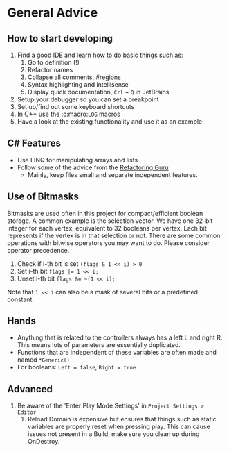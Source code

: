 # General Advice

## How to start developing

1. Find a good IDE and learn how to do basic things such as:
   1. Go to definition (!)
   1. Refactor names
   1. Collapse all comments, #regions
   1. Syntax highlighting and intellisense
   1. Display quick documentation, `Crl` + `Q` in JetBrains
1. Setup your debugger so you can set a breakpoint
1. Set up/find out some keyboard shortcuts
1. In C++ use the :c:macro:`LOG` macros
1. Have a look at the existing functionality and use it as an example

## C# Features

- Use LINQ for manipulating arrays and lists
- Follow some of the advice from the [Refactoring Guru](https://refactoring.guru/)
  - Mainly, keep files small and separate independent features.

## Use of Bitmasks

Bitmasks are used often in this project for compact/efficient boolean storage. A common example is the selection vector. We have one 32-bit integer for each vertex, equivalent to 32 booleans per vertex. Each bit represents if the vertex is in that selection or not. There are some common operations with bitwise operators you may want to do. Please consider operator precedence.

1. Check if i-th bit is set `(flags & 1 << i) > 0`
1. Set i-th bit `flags |= 1 << i;`
1. Unset i-th bit `flags &= ~(1 << i);`

Note that `1 << i` can also be a mask of several bits or a predefined constant.



## Hands

- Anything that is related to the controllers always has a left L and right R. This means lots of parameters are essentially duplicated.
- Functions that are independent of these variables are often made and named `*Generic()`
- For booleans:  `Left = false`, `Right = true`

## Advanced

1. Be aware of the 'Enter Play Mode Settings' in `Project Settings > Editor`
   1. Reload Domain is expensive but ensures that things such as static variables are properly reset when pressing play. This can cause issues not present in a Build, make sure you clean up during OnDestroy.